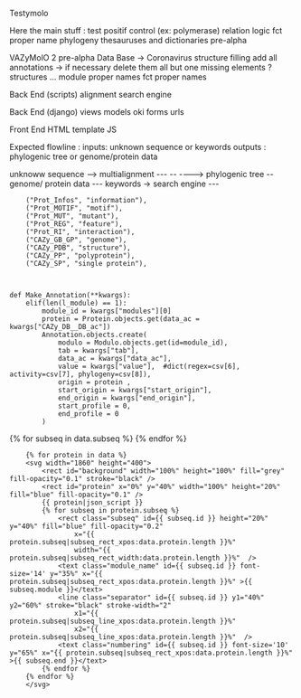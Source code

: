 Testymolo 

Here the main stuff :
test positif control (ex: polymerase)
relation logic
fct proper name
phylogeny
thesauruses and dictionaries
pre-alpha


VAZyMolO 2 pre-alpha 
Data Base  -> Coronavirus
structure
filling
add all annotations 
    -> if necessary delete them all but one
missing elements ?  
structures ...
module proper names 
fct proper names

Back End (scripts)
alignment
search engine

Back End  (django)
views
models oki
forms
urls

Front End
HTML template
JS 



Expected flowline :
inputs: unknown sequence or keywords 
outputs : phylogenic tree or genome/protein data

unknoww 
sequence   -->  multialignment  ---
                                                                   --
                                                                       ----> phylogenic tree
                                                                   --           genome/ protein data
                                                            ---
 keywords -> search engine --- 




        ("Prot_Infos", "information"),
        ("Prot_MOTIF", "motif"),
        ("Prot_MUT", "mutant"),
        ("Prot_REG", "feature"),
        ("Prot_RI", "interaction"),
        ("CAZy_GB_GP", "genome"),
        ("CAZy_PDB", "structure"),
        ("CAZy_PP", "polyprotein"),
        ("CAZy_SP", "single protein"),



    def Make_Annotation(**kwargs):
        elif(len(l_module) == 1):
            module_id = kwargs["modules"][0]
            protein = Protein.objects.get(data_ac = kwargs["CAZy_DB__DB_ac"])
            Annotation.objects.create(
                modulo = Modulo.objects.get(id=module_id),
                tab = kwargs["tab"],
                data_ac = kwargs["data_ac"],
                value = kwargs["value"],  #dict(regex=csv[6], activity=csv[7], phylogeny=csv[8]),
                origin = protein ,
                start_origin = kwargs["start_origin"],
                end_origin = kwargs["end_origin"],
                start_profile = 0,
                end_profile = 0
            )



{% for subseq in data.subseq %}
                    <rect class="subseq" height="20%" y="40%" fill="blue" film-opacity="0.4" 
                        x="" width=""  />
                    <line class="separator" y1="40%" y2="60%" stroke="black" stroke-width="2" 
                        x1="" x2=""  />
            {% endfor %}



<script>
            const data = JSON.parse($('#data'));
            const N = data.protein.length;
            var $svg = $(svg);
            let I = length(data.subseq);
            let i = 0;

            for (subseq in data.subseq) {
                
                $svg.innerhtml += '<rect class="subseq" height="20%" y="40%" fill="blue" fill-opacity="0.4" ';
                $svg.innerhtml += 'x="'+ subseq.start/N*100 +'%" width="'+ (subseq.start-subseq.end)/N*100 +'%"  />';
                
                i ++;
                if (i > I) {
                    $svg.innerhtml += '<line class="separator" y1="40%" y2="60%" stroke="black" stroke-width="2" ';
                    let pos = subseq.end/N*100;
                    $svg.innerhtml += 'x1="'+ pos +'%" x2="'+ pos +'%"  />';
                }                
                
            }
            
            $("rect.subseq").mouseover(function(){
                $(this).att("fill-opacity", "0.8");
            });
            $("rect.subseq").mouseout(function(){
                $(this).att("fill-opacity", "0.4");
            });

        </script>




        {% for protein in data %}
        <svg width="1860" height="400">
            <rect id="background" width="100%" height="100%" fill="grey" fill-opacity="0.1" stroke="black" />
            <rect id="protein" x="0%" y="40%" width="100%" height="20%" fill="blue" fill-opacity="0.1" />
            {{ protein|json_script }}
            {% for subseq in protein.subseq %}
                <rect class="subseq" id={{ subseq.id }} height="20%" y="40%" fill="blue" fill-opacity="0.2" 
                    x="{{ protein.subseq|subseq_rect_xpos:data.protein.length }}%" 
                    width="{{ protein.subseq|subseq_rect_width:data.protein.length }}%"  />
                <text class="module_name" id={{ subseq.id }} font-size='14' y="35%" x="{{ protein.subseq|subseq_rect_xpos:data.protein.length }}%" >{{ subseq.module }}</text>
                <line class="separator" id={{ subseq.id }} y1="40%" y2="60%" stroke="black" stroke-width="2" 
                    x1="{{ protein.subseq|subseq_line_xpos:data.protein.length }}%" 
                    x2="{{ protein.subseq|subseq_line_xpos:data.protein.length }}%"  />
                <text class="numbering" id={{ subseq.id }} font-size='10' y="65%" x="{{ protein.subseq|subseq_rect_xpos:data.protein.length }}%"  >{{ subseq.end }}</text>
            {% endfor %}
        {% endfor %}
        </svg>